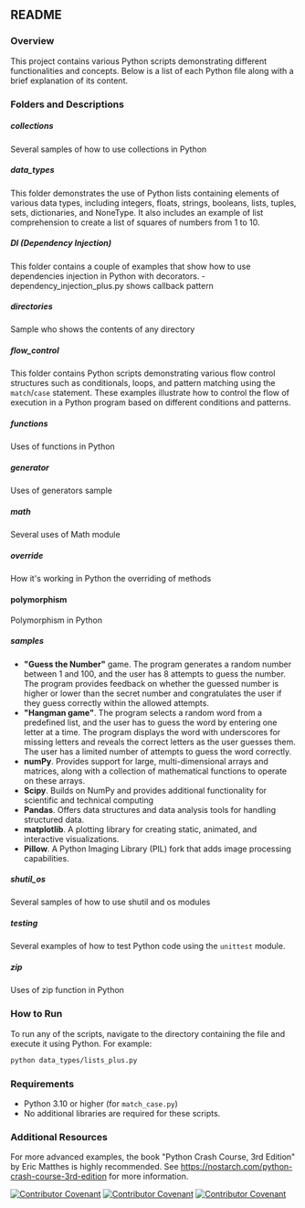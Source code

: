 

## README

### Overview
This project contains various Python scripts demonstrating different functionalities and concepts. Below is a list of each Python file along with a brief explanation of its content.

### Folders and Descriptions

##### collections
Several samples of how to use collections in Python

##### data_types
This folder demonstrates the use of Python lists containing elements of various data types, including integers, floats, strings, booleans, lists, tuples, sets, dictionaries, and NoneType. It also includes an example of list comprehension to create a list of squares of numbers from 1 to 10.

##### DI (Dependency Injection)
This folder contains a couple of examples that show how to use dependencies injection in Python with decorators.
    - dependency_injection_plus.py shows callback pattern

##### directories
Sample who shows the contents of any directory

##### flow_control
This folder contains Python scripts demonstrating various flow control structures such as conditionals, loops, and pattern matching using the `match`/`case` statement. These examples illustrate how to control the flow of execution in a Python program based on different conditions and patterns.

##### functions
Uses of functions in Python

##### generator
Uses of generators sample 

##### math
Several uses of Math module

##### override
How it's working in Python the overriding of methods

#### polymorphism
Polymorphism in Python


##### samples
* **"Guess the Number"** game. The program generates a random number between 1 and 100, and the user has 8 attempts to guess the number. The program provides feedback on whether the guessed number is higher or lower than the secret number and congratulates the user if they guess correctly within the allowed attempts.
* **"Hangman game"**. The program selects a random word from a predefined list, and the user has to guess the word by entering one letter at a time. The program displays the word with underscores for missing letters and reveals the correct letters as the user guesses them. The user has a limited number of attempts to guess the word correctly.
* **numPy**. Provides support for large, multi-dimensional arrays and matrices, along with a collection of mathematical functions to operate on these arrays.
* **Scipy**. Builds on NumPy and provides additional functionality for scientific and technical computing
* **Pandas**. Offers data structures and data analysis tools for handling structured data.
* **matplotlib**. A plotting library for creating static, animated, and interactive visualizations.
* **Pillow**. A Python Imaging Library (PIL) fork that adds image processing capabilities.

##### shutil_os
Several samples of how to use shutil and os modules 

##### testing
Several examples of how to test Python code using the `unittest` module.

##### zip
Uses of zip function in Python


### How to Run
To run any of the scripts, navigate to the directory containing the file and execute it using Python. For example:
```sh
python data_types/lists_plus.py
```

### Requirements
- Python 3.10 or higher (for `match_case.py`)
- No additional libraries are required for these scripts.

### Additional Resources
For more advanced examples, the book "Python Crash Course, 3rd Edition" by Eric Matthes is highly recommended.
See https://nostarch.com/python-crash-course-3rd-edition for more information.



[![Contributor Covenant](https://img.shields.io/badge/Contributor%20Covenant-v2.0%20adopted-ff69b4.svg)](code_of_conduct_EN.md)
[![Contributor Covenant](https://img.shields.io/badge/Contributor%20Covenant-v2.0%20adopted-ff69b4.svg)](code_of_conduct_ES.md)
[![Contributor Covenant](https://img.shields.io/badge/Contributor%20Covenant-v2.0%20adopted-ff69b4.svg)](code_of_conduct_CA.md) 